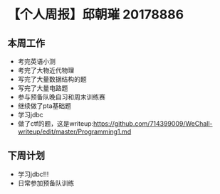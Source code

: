 # 【个人周报】邱朝璀 20178886
## 本周工作
 - 考完英语小测
 - 考完了大物近代物理
 - 写完了大量数据结构的题
 - 写完了大量电路题
 - 参与预备队晚自习和周末训练赛
 - 继续做了pta基础题
 - 学习jdbc
 - 做了ctf的题，这是writeup:https://github.com/714399009/WeChall-writeup/edit/master/Programming1.md
## 下周计划
 - 学习jdbc!!!
 - 日常参加预备队训练
